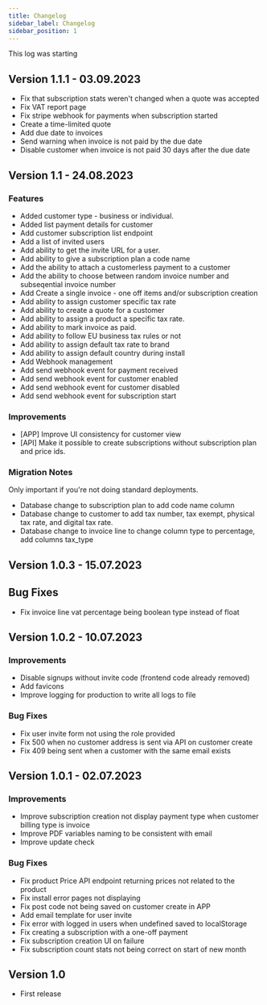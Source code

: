 ```yaml
---
title: Changelog
sidebar_label: Changelog
sidebar_position: 1
---
```

This log was starting

## Version 1.1.1 - 03.09.2023

* Fix that subscription stats weren't changed when a quote was accepted
* Fix VAT report page
* Fix stripe webhook for payments when subscription started
* Create a time-limited quote
* Add due date to invoices
* Send warning when invoice is not paid by the due date
* Disable customer when invoice is not paid 30 days after the due date

## Version 1.1 - 24.08.2023

### Features

* Added customer type - business or individual.
* Added list payment details for customer
* Add customer subscription list endpoint
* Add a list of invited users
* Add ability to get the invite URL for a user.
* Add ability to give a subscription plan a code name
* Add the ability to attach a customerless payment to a customer
* Add the ability to choose between random invoice number and subseqential invoice number
* Add Create a single invoice - one off items and/or subscription creation
* Add ability to assign customer specific tax rate
* Add ability to create a quote for a customer
* Add ability to assign a product a specific tax rate.
* Add ability to mark invoice as paid.
* Add ability to follow EU business tax rules or not
* Add ability to assign default tax rate to brand
* Add ability to assign default country during install
* Add Webhook management
* Add send webhook event for payment received
* Add send webhook event for customer enabled
* Add send webhook event for customer disabled
* Add send webhook event for subscription start


### Improvements

* [APP] Improve UI consistency for customer view
* [API] Make it possible to create subscriptions without subscription plan and price ids.

### Migration Notes

Only important if you're not doing standard deployments.

* Database change to subscription plan to add code name column
* Database change to customer to add tax number, tax exempt, physical tax rate, and digital tax rate. 
* Database change to invoice line to change column type to percentage, add columns tax_type

## Version 1.0.3 - 15.07.2023

## Bug Fixes

* Fix invoice line vat percentage being boolean type instead of float

## Version 1.0.2 - 10.07.2023

### Improvements

* Disable signups without invite code (frontend code already removed)
* Add favicons
* Improve logging for production to write all logs to file

### Bug Fixes

* Fix user invite form not using the role provided
* Fix 500 when no customer address is sent via API on customer create
* Fix 409 being sent when a customer with the same email exists

## Version 1.0.1 - 02.07.2023

### Improvements
* Improve subscription creation not display payment type when customer billing type is invoice
* Improve PDF variables naming to be consistent with email
* Improve update check

### Bug Fixes

* Fix product Price API endpoint returning prices not related to the product
* Fix install error pages not displaying
* Fix post code not being saved on customer create in APP
* Add email template for user invite
* Fix error with logged in users when undefined saved to localStorage
* Fix creating a subscription with a one-off payment
* Fix subscription creation UI on failure
* Fix subscription count stats not being correct on start of new month

## Version 1.0

* First release
